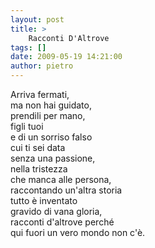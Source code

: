 ```yaml
---
layout: post
title: >
    Racconti D'Altrove
tags: []
date: 2009-05-19 14:21:00
author: pietro
---
```

Arriva fermati,<br/>ma non hai guidato,<br/>prendili per mano,<br/>figli tuoi<br/>e di un sorriso falso<br/>cui ti sei data<br/>senza una passione,<br/>nella tristezza<br/>che manca alle persona,<br/>raccontando un'altra storia<br/>tutto è inventato<br/>gravido di vana gloria,<br/>racconti d'altrove perché<br/>qui fuori un vero mondo non c'è.
